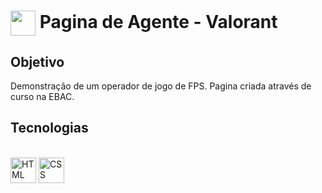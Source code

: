 <h1>
     <img align="center" width="40px" src="https://liquipedia.net/commons/images/a/a1/VCT_Red_logo.png">
    <span>Pagina de Agente - Valorant</span>
</h1>

## Objetivo
Demonstração de um operador de jogo de FPS. Pagina criada através de curso na EBAC.

## Tecnologias

<div style="display: inline_block"><br>
  <img align="center" alt="HTML" height="41" width="41" src="https://cdn-icons-png.flaticon.com/512/136/136528.png">
  <img align="center" alt="CSS" height="41" width="41" src="https://cdn-icons-png.flaticon.com/512/136/136527.png">
</div>
